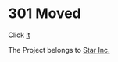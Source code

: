 # 301 Moved

Click [it](https://github.com/star-inc/star_yuuki_bot)

The Project belongs to [Star Inc.](https://staring.xyz)
